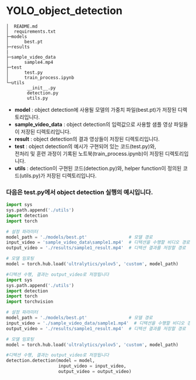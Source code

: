 # YOLO_object_detection

```
│  README.md
│  requirements.txt
├─models
│      best.pt
├─results
|
├─sample_video_data
│      sample4.mp4
├─test
│      test.py
│      train_process.ipynb
└─utils
        __init__.py
        detection.py
        utils.py
```

- **model** : object detection에 사용될 모델의 가중치 파일(best.pt)가 저장된 디렉토리입니다.  
- **sample_video_data** : object detection의 입력값으로 사용할 샘플 영상 파일들이 저장된 디렉토리입니다.  
- **result** : object detection의 결과 영상들이 저장된 디렉토리입니다.  
- **test** : object detection의 예시가 구현되어 있는 코드(test.py)와,  
전처리 및 훈련 과정이 기록된 노트북(train_process.ipynb)이 저장된 디렉토리입니다.  
- **utils** : detection이 구현된 코드(detection.py)와, helper function이 정의된 코드(utils.py)가 저장된 디렉토리입니다.
  
  
  
### 다음은 test.py에서 object detection 실행의 예시입니다.
```python
import sys
sys.path.append('./utils')
import detection
import torch

# 설정 파라미터
model_path = './models/best.pt'                # 모델 경로
input_video = 'sample_video_data\sample1.mp4'  # 디텍션을 수행할 비디오 경로
output_video = './results/sample1_result.mp4'  # 디텍션 결과를 저장할 경로

# 모델 임포팅
model = torch.hub.load('ultralytics/yolov5', 'custom', model_path)

#디텍션 수행, 결과는 output_video로 저장됩니다
import sys
sys.path.append('./utils')
import detection
import torch
import torchvision

# 설정 파라미터
model_path = './models/best.pt'                # 모델 경로
input_video = './sample_video_data/sample1.mp4'  # 디텍션을 수행할 비디오 경로
output_video = './results/sample1_result.mp4'  # 디텍션 결과를 저장할 경로

# 모델 임포팅
model = torch.hub.load('ultralytics/yolov5', 'custom', model_path)

#디텍션 수행, 결과는 output_video로 저장됩니다
detection.detection(model = model,
                    input_video = input_video,
                    output_video = output_video)
```

